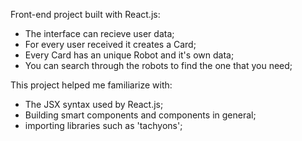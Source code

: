 Front-end project built with React.js:
- The interface can recieve user data;
- For every user received it creates a Card;
- Every Card has an unique Robot and it's own data;
- You can search through the robots to find the one that you need;

This project helped me familiarize with:
- The JSX syntax used by React.js;
- Building smart components and components in general;
- importing libraries such as 'tachyons';
